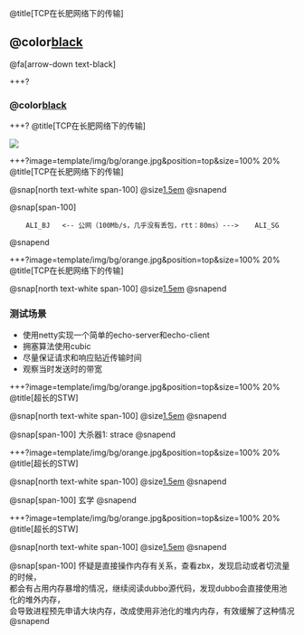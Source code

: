 @title[TCP在长肥网络下的传输]

## @color[black](TCP在长肥网络下的传输)

@fa[arrow-down text-black]


+++?
### @color[black](一张网上流传的图)

+++?
@title[TCP在长肥网络下的传输]

![](https://s2.ax1x.com/2020/01/16/lvyKfS.png)

+++?image=template/img/bg/orange.jpg&position=top&size=100% 20%
@title[TCP在长肥网络下的传输]

@snap[north text-white span-100]
@size[1.5em](测试的拓扑结构)
@snapend

@snap[span-100]
```
    ALI_BJ   <-- 公网（100Mb/s，几乎没有丢包，rtt：80ms）--->    ALI_SG
```
@snapend

+++?image=template/img/bg/orange.jpg&position=top&size=100% 20%
@title[TCP在长肥网络下的传输]

@snap[north text-white span-100]
@size[1.5em](测试场景)
@snapend

### 测试场景
- 使用netty实现一个简单的echo-server和echo-client
- 拥塞算法使用cubic
- 尽量保证请求和响应贴近传输时间
- 观察当时发送时的带宽

+++?image=template/img/bg/orange.jpg&position=top&size=100% 20%
@title[超长的STW]

@snap[north text-white span-100]
@size[1.5em](排查过程)
@snapend

@snap[span-100]
大杀器1: strace
@snapend

+++?image=template/img/bg/orange.jpg&position=top&size=100% 20%
@title[超长的STW]

@snap[north text-white span-100]
@size[1.5em](排查过程)
@snapend

@snap[span-100]
玄学
@snapend

+++?image=template/img/bg/orange.jpg&position=top&size=100% 20%
@title[超长的STW]

@snap[north text-white span-100]
@size[1.5em](排查过程)
@snapend

@snap[span-100]
怀疑是直接操作内存有关系，查看zbx，发现启动或者切流量的时候，<br>
都会有占用内存暴增的情况，继续阅读dubbo源代码，发现dubbo会直接使用池化的堆外内存，<br>
会导致进程预先申请大块内存，改成使用非池化的堆内内存，有效缓解了这种情况
@snapend

